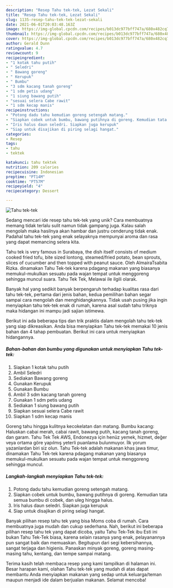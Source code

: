 ```yaml
---
description: "Resep Tahu tek-tek, Lezat Sekali"
title: "Resep Tahu tek-tek, Lezat Sekali"
slug: 1135-resep-tahu-tek-tek-lezat-sekali
date: 2021-06-01T20:03:48.163Z
image: https://img-global.cpcdn.com/recipes/b013dc977bff747a/680x482cq70/tahu-tek-tek-foto-resep-utama.jpg
thumbnail: https://img-global.cpcdn.com/recipes/b013dc977bff747a/680x482cq70/tahu-tek-tek-foto-resep-utama.jpg
cover: https://img-global.cpcdn.com/recipes/b013dc977bff747a/680x482cq70/tahu-tek-tek-foto-resep-utama.jpg
author: Gerald Dunn
ratingvalue: 4.7
reviewcount: 9
recipeingredient:
- "1 kotak tahu putih"
- " Seledri"
- " Bawang goreng"
- " Kerupuk"
- " Bumbu"
- "3 sdm kacang tanah goreng"
- "1 sdm petis udang"
- "1 siung bawang putih"
- "sesuai selera Cabe rawit"
- "1 sdm kecap manis"
recipeinstructions:
- "Potong dadu tahu kemudian goreng setengah matang."
- "Siapkan cobek untuk bumbu, bawang putihnya di goreng. Kemudian tata semua bumbu di cobek, dan uleg hingga halus."
- "Iris halus daun seledri. Siapkan juga kerupuk"
- "Siap untuk disajikan di piring selagi hangat."
categories:
- Resep
tags:
- tahu
- tektek

katakunci: tahu tektek 
nutrition: 209 calories
recipecuisine: Indonesian
preptime: "PT14M"
cooktime: "PT57M"
recipeyield: "4"
recipecategory: Dessert

---
```



![Tahu tek-tek](https://img-global.cpcdn.com/recipes/b013dc977bff747a/680x482cq70/tahu-tek-tek-foto-resep-utama.jpg)

Sedang mencari ide resep tahu tek-tek yang unik? Cara membuatnya memang tidak terlalu sulit namun tidak gampang juga. Kalau salah mengolah maka hasilnya akan hambar dan justru cenderung tidak enak. Padahal tahu tek-tek yang enak selayaknya mempunyai aroma dan rasa yang dapat memancing selera kita.

Tahu tek is very famous in Surabaya, the dish itself consists of medium cooked fried tofu, bite sized lontong, steamed/fried potato, bean sprouts, slices of cucumber and then topped with peanut sauce. Oleh AlmairaTsabita Rizka. dinamakan Tahu Tek-tek karena pdagang makanan yang biasanya memukul-mukulkan sesuatu pada wajan tempat untuk menggoreng sehingga muncul suara. Tahu Tek Tek, Melawai ile ilgili olarak.

Banyak hal yang sedikit banyak berpengaruh terhadap kualitas rasa dari tahu tek-tek, pertama dari jenis bahan, kedua pemilihan bahan segar sampai cara mengolah dan menghidangkannya. Tidak usah pusing jika ingin menyiapkan tahu tek-tek enak di rumah, karena asal sudah tahu triknya maka hidangan ini mampu jadi sajian istimewa.


Berikut ini ada beberapa tips dan trik praktis dalam mengolah tahu tek-tek yang siap dikreasikan. Anda bisa menyiapkan Tahu tek-tek memakai 10 jenis bahan dan 4 tahap pembuatan. Berikut ini cara untuk menyiapkan hidangannya.

<!--inarticleads1-->

##### Bahan-bahan dan bumbu yang digunakan untuk menyiapkan Tahu tek-tek:

1. Siapkan 1 kotak tahu putih
1. Ambil  Seledri
1. Sediakan  Bawang goreng
1. Gunakan  Kerupuk
1. Gunakan  Bumbu
1. Ambil 3 sdm kacang tanah goreng
1. Gunakan 1 sdm petis udang
1. Sediakan 1 siung bawang putih
1. Siapkan sesuai selera Cabe rawit
1. Siapkan 1 sdm kecap manis


Goreng tahu hingga kulitnya kecokelatan dan matang. Bumbu kacang: Haluskan cabai merah, cabai rawit, bawang putih, kacang tanah goreng, dan garam. Tahu Tek Tek AWS, Endonezya için henüz yemek, hizmet, değer veya ortama göre yapılmış yeterli puanlama bulunmuyor. İlk yorum yazanlardan biri siz olun. Tahu Tek-tek adalah makanan khas jawa timur, dinamakan Tahu Tek-tek karena pdagang makanan yang biasanya memukul-mukulkan sesuatu pada wajan tempat untuk menggoreng sehingga muncul. 

<!--inarticleads2-->

##### Langkah-langkah menyiapkan Tahu tek-tek:

1. Potong dadu tahu kemudian goreng setengah matang.
1. Siapkan cobek untuk bumbu, bawang putihnya di goreng. Kemudian tata semua bumbu di cobek, dan uleg hingga halus.
1. Iris halus daun seledri. Siapkan juga kerupuk
1. Siap untuk disajikan di piring selagi hangat.


Banyak pilihan resep tahu tek yang bisa Moms coba di rumah. Cara membuatnya juga mudah dan cukup sederhana. Nah, berikut ini beberapa pilihan resep tahu tek yang dapat dicoba, yaitu Tahu Tek-Tek ibu Esti ini bukan Tahu Tek-Tek biasa, karena selain rasanya yang enak, pelayanannya pun sangat baik dan memuaskan. Begitupun dari segi kebersihannya, sangat terjaga dan higienis. Panaskan minyak goreng, goreng masing-masing tahu, kentang, dan tempe sampai matang. 

Terima kasih telah membaca resep yang kami tampilkan di halaman ini. Besar harapan kami, olahan Tahu tek-tek yang mudah di atas dapat membantu Anda menyiapkan makanan yang sedap untuk keluarga/teman maupun menjadi ide dalam berjualan makanan. Selamat mencoba!

